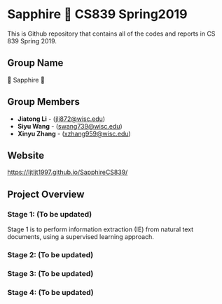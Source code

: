# Sapphire 💎 CS839 Spring2019

This is Github repository that contains all of the codes and reports in CS 839 Spring 2019.

## Group Name

💎 Sapphire 💎

## Group Members

* **Jiatong Li** - (jli872@wisc.edu)
* **Siyu Wang** - (swang739@wisc.edu)
* **Xinyu Zhang** - (xzhang959@wisc.edu)

## Website

https://ljtljt1997.github.io/SapphireCS839/

## Project Overview

### Stage 1: (To be updated)
Stage 1 is to perform information extraction (IE) from natural text documents, using a supervised learning approach.

### Stage 2: (To be updated)
### Stage 3: (To be updated)
### Stage 4: (To be updated)



